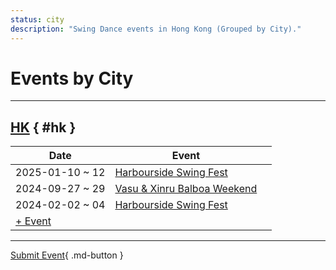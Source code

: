```yaml
---
status: city
description: "Swing Dance events in Hong Kong (Grouped by City)."
---
```


# Events by City

---

## <a id=hk></a>[HK](#hk) { #hk }

| Date | Event | |
| --- | --- | --- |
| 2025-01-10 ~ 12 | [Harbourside Swing Fest](harbourside-swing-fest-2025.md) |  |
| 2024-09-27 ~ 29 | [Vasu & Xinru Balboa Weekend](vasu-n-xinru-balboa-weekend-2024.md) |  |
| 2024-02-02 ~ 04 | [Harbourside Swing Fest](harbourside-swing-fest-2024.md) |  |
| [+ Event](https://github.com/swingdance/events/issues/new?assignees=&labels=add+event&projects=&template=02-add_entity.yml&title=%5B2024%2Fzh_HK%5D%20%3CName%3E&region=zh_HK&province=HK&city=HK&org_id=&date_starts=2024-&date_ends=2024-)

---

[Submit Event](https://github.com/swingdance/events/issues/new?assignees=&labels=add+event&projects=&template=02-add_entity.yml&title=%5Bzh_HK%5D%20%3CName%3E&region=zh_HK&province=&city=&org_id=2024){ .md-button }
